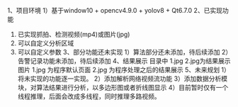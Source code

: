 1、项目环境
  1）基于window10 + opencv4.9.0 + yolov8  + Qt6.7.0
2、已实现功能
  1) 已实现抓拍、检测视频(mp4)或图片(jpg)
  2) 可以自定义分析区域
  3) 可以自定义参数
3、部分功能还未实现
  1）算法部分还未添加，待后续添加
  2）告警记录功能未添加，待后续添加
4、结果展示
目录中 1.jpg 2.jpg为结果展示图片
  1.jpg 为程序默认页面
  2.jpg 为程序处理之后的结果展示
5、未来规划
  1）将未实现的功能逐一实现。
  2）添加解析网络视频流功能
  3）添加数据分析模块，对算法结果进行分析，以多边形图或者折线图显示
  4）目前暂时仅有一个线程推理，后面会改成多线程，同时推理多路视频。
